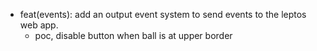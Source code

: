 - feat(events): add an output event system to send events to the leptos web app.
  - poc, disable button when ball is at upper border
